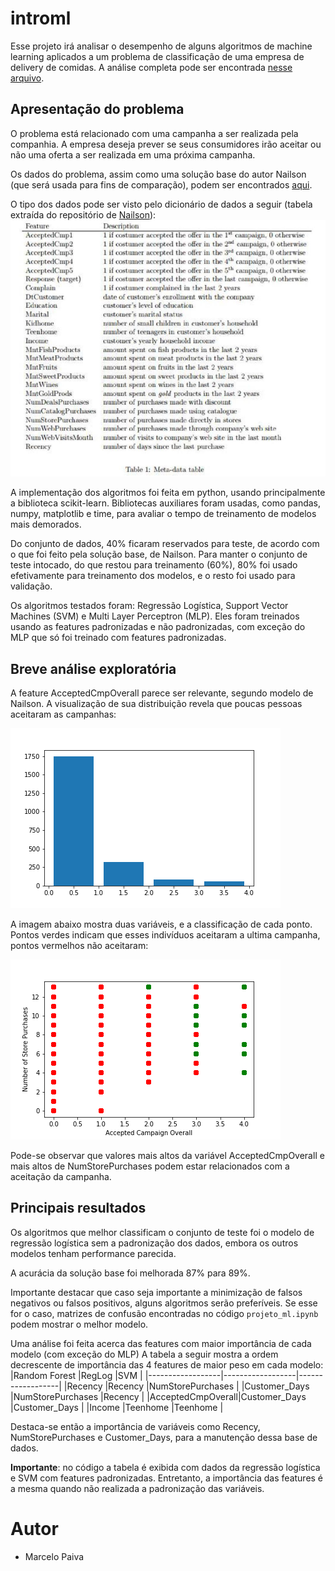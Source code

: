 # introml

Esse projeto irá analisar o desempenho de alguns algoritmos de machine learning 
aplicados a um problema de classificação de uma empresa de delivery de comidas.
A análise completa pode ser encontrada [nesse arquivo](https://github.com/pcelin/introml/blob/main/projeto_ml.ipynb).

## Apresentação do problema

O problema está relacionado com uma campanha a ser realizada pela companhia.
A empresa deseja prever se seus consumidores irão aceitar ou não uma oferta 
a ser realizada em uma próxima campanha. 

Os dados do problema, assim como uma solução base do autor Nailson (que será usada para fins de
comparação), podem ser encontrados [aqui](https://github.com/nailson/ifood-data-business-analyst-test).

O tipo dos dados pode ser visto pelo dicionário de dados a seguir (tabela extraída do repositório de [Nailson](https://github.com/nailson/ifood-data-business-analyst-test/blob/master/dictionary.png)):
![alt text](https://github.com/pcelin/introml/blob/main/dictionary.png)

A implementação dos algoritmos foi feita em python, usando principalmente a biblioteca scikit-learn.
Bibliotecas auxiliares foram usadas, como pandas, numpy, matplotlib e time, para avaliar o tempo de 
treinamento de modelos mais demorados.

Do conjunto de dados, 40% ficaram reservados para teste, de acordo com o que foi feito pela solução base, de Nailson.
Para manter o conjunto de teste intocado, do que restou para treinamento (60%), 80% foi usado efetivamente para treinamento
dos modelos, e o resto foi usado para validação.

Os algoritmos testados foram: Regressão Logística, Support Vector Machines (SVM) e Multi Layer Perceptron (MLP).
Eles foram treinados usando as features padronizadas e não padronizadas, com exceção do MLP que só foi treinado com 
features padronizadas.

## Breve análise exploratória

A feature AcceptedCmpOverall parece ser relevante, segundo modelo de Nailson. A visualização de sua distribuição revela que poucas pessoas
aceitaram as campanhas:

![all text](https://github.com/pcelin/introml/blob/main/campanha.png)

A imagem abaixo mostra duas variáveis, e a classificação de cada ponto. Pontos verdes indicam que esses indivíduos aceitaram a
ultima campanha, pontos vermelhos não aceitaram:

![all text](https://github.com/pcelin/introml/blob/main/campanha_compras.png)

Pode-se observar que valores mais altos da variável AcceptedCmpOverall e mais altos de NumStorePurchases podem estar relacionados com a aceitação
da campanha.


## Principais resultados

Os algoritmos que melhor classificam o conjunto de teste foi o modelo de regressão logística sem a padronização dos dados, embora
os outros modelos tenham performance parecida.

A acurácia da solução base foi melhorada 87% para 89%.

Importante destacar que caso seja importante a minimização de falsos negativos ou falsos positivos, alguns algoritmos serão preferíveis.
Se esse for o caso, matrizes de confusão encontradas no código `projeto_ml.ipynb` podem mostrar o melhor modelo.  

Uma análise foi feita acerca das features com maior importância de cada modelo (com exceção do MLP)
A tabela a seguir mostra a ordem decrescente de importância das 4 features de maior peso em cada modelo:
|Random Forest     |RegLog            |SVM               |
|------------------|------------------|------------------|
|Recency           |Recency           |NumStorePurchases |
|Customer_Days     |NumStorePurchases |Recency           |
|AcceptedCmpOverall|Customer_Days     |Customer_Days     |
|Income            |Teenhome          |Teenhome          |

Destaca-se então a importância de variáveis como Recency, NumStorePurchases e Customer_Days, para a manutenção dessa base de dados.

**Importante**: no código a tabela é exibida com dados da regressão logística e SVM com features padronizadas. Entretanto, a importância 
das features é a mesma quando não realizada a padronização das variáveis.

# Autor
* Marcelo Paiva
